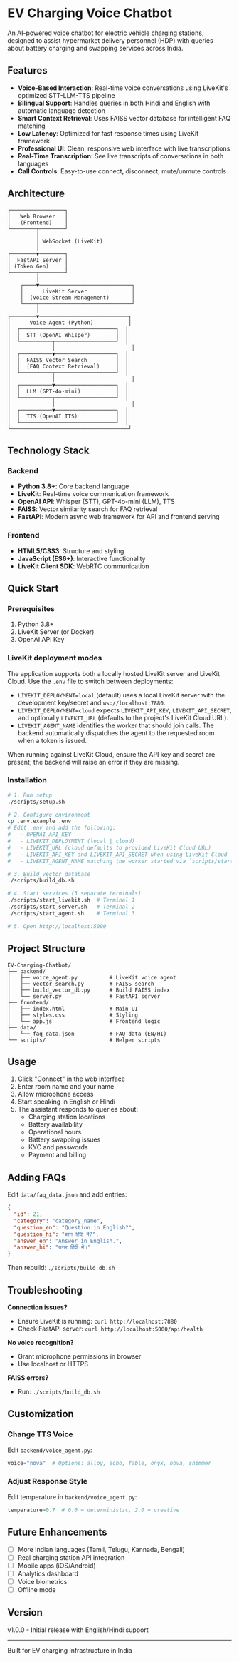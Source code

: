 # EV Charging Voice Chatbot

An AI-powered voice chatbot for electric vehicle charging stations, designed to assist hypermarket delivery personnel (HDP) with queries about battery charging and swapping services across India.

## Features

- **Voice-Based Interaction**: Real-time voice conversations using LiveKit's optimized STT-LLM-TTS pipeline
- **Bilingual Support**: Handles queries in both Hindi and English with automatic language detection
- **Smart Context Retrieval**: Uses FAISS vector database for intelligent FAQ matching
- **Low Latency**: Optimized for fast response times using LiveKit framework
- **Professional UI**: Clean, responsive web interface with live transcriptions
- **Real-Time Transcription**: See live transcripts of conversations in both languages
- **Call Controls**: Easy-to-use connect, disconnect, mute/unmute controls

## Architecture

```
┌─────────────────┐
│   Web Browser   │
│   (Frontend)    │
└────────┬────────┘
         │
         │ WebSocket (LiveKit)
         │
┌────────▼────────┐
│  FastAPI Server │
│ (Token Gen)     │
└────────┬────────┘
         │
    ┌────▼─────────────────────────────┐
    │      LiveKit Server              │
    │  (Voice Stream Management)       │
    └────┬─────────────────────────────┘
         │
┌────────▼────────────────────────────┐
│      Voice Agent (Python)           │
│  ┌──────────────────────────────┐  │
│  │  STT (OpenAI Whisper)        │  │
│  └──────────┬───────────────────┘  │
│             │                        │
│  ┌──────────▼───────────────────┐  │
│  │  FAISS Vector Search         │  │
│  │  (FAQ Context Retrieval)     │  │
│  └──────────┬───────────────────┘  │
│             │                        │
│  ┌──────────▼───────────────────┐  │
│  │  LLM (GPT-4o-mini)           │  │
│  └──────────┬───────────────────┘  │
│             │                        │
│  ┌──────────▼───────────────────┐  │
│  │  TTS (OpenAI TTS)            │  │
│  └──────────────────────────────┘  │
└─────────────────────────────────────┘
```

## Technology Stack

### Backend
- **Python 3.8+**: Core backend language
- **LiveKit**: Real-time voice communication framework
- **OpenAI API**: Whisper (STT), GPT-4o-mini (LLM), TTS
- **FAISS**: Vector similarity search for FAQ retrieval
- **FastAPI**: Modern async web framework for API and frontend serving

### Frontend
- **HTML5/CSS3**: Structure and styling
- **JavaScript (ES6+)**: Interactive functionality
- **LiveKit Client SDK**: WebRTC communication

## Quick Start

### Prerequisites

1. Python 3.8+
2. LiveKit Server (or Docker)
3. OpenAI API Key

### LiveKit deployment modes

The application supports both a locally hosted LiveKit server and LiveKit Cloud. Use the `.env` file to switch between deployments:

- `LIVEKIT_DEPLOYMENT=local` (default) uses a local LiveKit server with the development key/secret and `ws://localhost:7880`.
- `LIVEKIT_DEPLOYMENT=cloud` expects `LIVEKIT_API_KEY`, `LIVEKIT_API_SECRET`, and optionally `LIVEKIT_URL` (defaults to the project's LiveKit Cloud URL).
- `LIVEKIT_AGENT_NAME` identifies the worker that should join calls. The backend automatically dispatches the agent to the requested room when a token is issued.

When running against LiveKit Cloud, ensure the API key and secret are present; the backend will raise an error if they are missing.

### Installation

```bash
# 1. Run setup
./scripts/setup.sh

# 2. Configure environment
cp .env.example .env
# Edit .env and add the following:
#   - OPENAI_API_KEY
#   - LIVEKIT_DEPLOYMENT (local | cloud)
#   - LIVEKIT_URL (cloud defaults to provided LiveKit Cloud URL)
#   - LIVEKIT_API_KEY and LIVEKIT_API_SECRET when using LiveKit Cloud
#   - LIVEKIT_AGENT_NAME matching the worker started via `scripts/start_agent.sh`

# 3. Build vector database
./scripts/build_db.sh

# 4. Start services (3 separate terminals)
./scripts/start_livekit.sh  # Terminal 1
./scripts/start_server.sh   # Terminal 2
./scripts/start_agent.sh    # Terminal 3

# 5. Open http://localhost:5000
```

## Project Structure

```
EV-Charging-Chatbot/
├── backend/
│   ├── voice_agent.py          # LiveKit voice agent
│   ├── vector_search.py        # FAISS search
│   ├── build_vector_db.py      # Build FAISS index
│   └── server.py               # FastAPI server
├── frontend/
│   ├── index.html              # Main UI
│   ├── styles.css              # Styling
│   └── app.js                  # Frontend logic
├── data/
│   └── faq_data.json           # FAQ data (EN/HI)
└── scripts/                    # Helper scripts
```

## Usage

1. Click "Connect" in the web interface
2. Enter room name and your name
3. Allow microphone access
4. Start speaking in English or Hindi
5. The assistant responds to queries about:
   - Charging station locations
   - Battery availability
   - Operational hours
   - Battery swapping issues
   - KYC and passwords
   - Payment and billing

## Adding FAQs

Edit `data/faq_data.json` and add entries:

```json
{
  "id": 21,
  "category": "category_name",
  "question_en": "Question in English?",
  "question_hi": "प्रश्न हिंदी में?",
  "answer_en": "Answer in English.",
  "answer_hi": "उत्तर हिंदी में।"
}
```

Then rebuild: `./scripts/build_db.sh`

## Troubleshooting

**Connection issues?**
- Ensure LiveKit is running: `curl http://localhost:7880`
- Check FastAPI server: `curl http://localhost:5000/api/health`

**No voice recognition?**
- Grant microphone permissions in browser
- Use localhost or HTTPS

**FAISS errors?**
- Run: `./scripts/build_db.sh`

## Customization

### Change TTS Voice
Edit `backend/voice_agent.py`:
```python
voice="nova"  # Options: alloy, echo, fable, onyx, nova, shimmer
```

### Adjust Response Style
Edit temperature in `backend/voice_agent.py`:
```python
temperature=0.7  # 0.0 = deterministic, 2.0 = creative
```

## Future Enhancements

- [ ] More Indian languages (Tamil, Telugu, Kannada, Bengali)
- [ ] Real charging station API integration
- [ ] Mobile apps (iOS/Android)
- [ ] Analytics dashboard
- [ ] Voice biometrics
- [ ] Offline mode

## Version

v1.0.0 - Initial release with English/Hindi support

---

Built for EV charging infrastructure in India